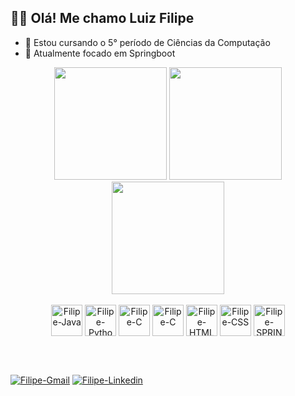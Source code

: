 ## 👋🏼 Olá! Me chamo Luiz Filipe 
- 🔭 Estou cursando o 5° período de Ciências da Computação
- 🌱 Atualmente focado em Springboot

<div align=center>
  <img height="180em" src="https://github-readme-stats.vercel.app/api?username=luizfiliperm&count_private=true&show_icons=true&theme=github_dark" />
  <img height="180em"src="https://github-readme-stats.vercel.app/api/top-langs/?username=luizfiliperm&layout=compact&hide=hack&show_icons=true&theme=github_dark" />
  <img height='180em' src='https://github-readme-streak-stats.herokuapp.com?user=luizfiliperm&theme=github-dark&fire=EB0B0B&ring=4C8EDA&border=D3D2D2&stroke=D3D2D2&dates=E7E8E8&sideLabels=C3D1D9&sideNums=58A6FE' />
</div>

<div align=center><br>
  <img align="center" alt="Filipe-Java" height="50" width="50" src="https://cdn.jsdelivr.net/gh/devicons/devicon/icons/java/java-original.svg">
  <img align="center" alt="Filipe-Python" height="50" width="50" src="https://cdn.jsdelivr.net/gh/devicons/devicon/icons/python/python-original.svg">
  <img align="center" alt="Filipe-C" height="50" width="50" src="https://cdn.jsdelivr.net/gh/devicons/devicon/icons/c/c-original.svg">
  <img align="center" alt="Filipe-C" height="50" width="50" src="https://cdn.jsdelivr.net/gh/devicons/devicon/icons/mysql/mysql-original.svg">
  <img align="center" alt="Filipe-HTML" height="50" width="50" src="https://cdn.jsdelivr.net/gh/devicons/devicon/icons/html5/html5-original.svg">
  <img align="center" alt="Filipe-CSS" height="50" width="50" src="https://cdn.jsdelivr.net/gh/devicons/devicon/icons/css3/css3-original.svg">
<img align="center" alt="Filipe-SPRING" height="50" width="50" 
src="https://cdn.jsdelivr.net/gh/devicons/devicon/icons/spring/spring-original.svg">
  
</div>


##
<div style="display: inline_block" ><br>

  <a href = "mailto:luizfilipemr17@gmail.com"><img align="center" alt="Filipe-Gmail" src="https://img.shields.io/badge/Gmail-D14836?style=for-the-badge&logo=gmail&logoColor=white"></a>
  <a href="https://www.linkedin.com/in/luiz-filipe-293865206/" target="_blank"><img align="center" alt="Filipe-Linkedin" src="https://img.shields.io/badge/-LinkedIn-%230077B5?style=for-the-badge&logo=linkedin&logoColor=white" target="_blank"></a> 
  
</div>

